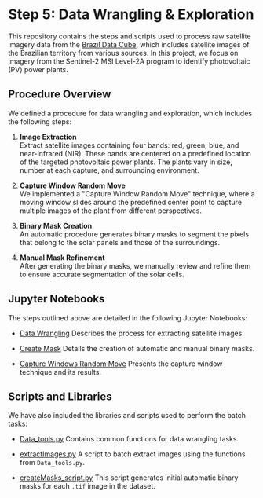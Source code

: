 # Step 5: Data Wrangling & Exploration

This repository contains the steps and scripts used to process raw satellite imagery data from the [Brazil Data Cube](https://data.inpe.br/bdc/web/en/home-page-2/), which includes satellite images of the Brazilian territory from various sources. In this project, we focus on imagery from the Sentinel-2 MSI Level-2A program to identify photovoltaic (PV) power plants.

## Procedure Overview

We defined a procedure for data wrangling and exploration, which includes the following steps:

1. **Image Extraction**  
   Extract satellite images containing four bands: red, green, blue, and near-infrared (NIR). These bands are centered on a predefined location of the targeted photovoltaic power plants. The plants vary in size, number at each capture, and surrounding environment.

2. **Capture Window Random Move**  
   We implemented a "Capture Window Random Move" technique, where a moving window slides around the predefined center point to capture multiple images of the plant from different perspectives.

3. **Binary Mask Creation**  
   An automatic procedure generates binary masks to segment the pixels that belong to the solar panels and those of the surroundings.

4. **Manual Mask Refinement**  
   After generating the binary masks, we manually review and refine them to ensure accurate segmentation of the solar cells.

## Jupyter Notebooks

The steps outlined above are detailed in the following Jupyter Notebooks:

- [Data Wrangling](./Data_Wrangling.ipynb) 
  Describes the process for extracting satellite images. 
  
- [Create Mask](./CreateMask.ipynb)
  Details the creation of automatic and manual binary masks.
  
- [Capture Windows Random Move](./CaptureWindow_random_move.ipynb)
  Presents the capture window technique and its results.


## Scripts and Libraries

We have also included the libraries and scripts used to perform the batch tasks:

- [Data_tools.py](./Data_tools.py)
  Contains common functions for data wrangling tasks.

- [extractImages.py](./extractImages_script.py)
  A script to batch extract images using the functions from `Data_tools.py`.

- [createMasks_script.py](./createMasks_script.py)
  This script generates initial automatic binary masks for each `.tif` image in the dataset.
  
  